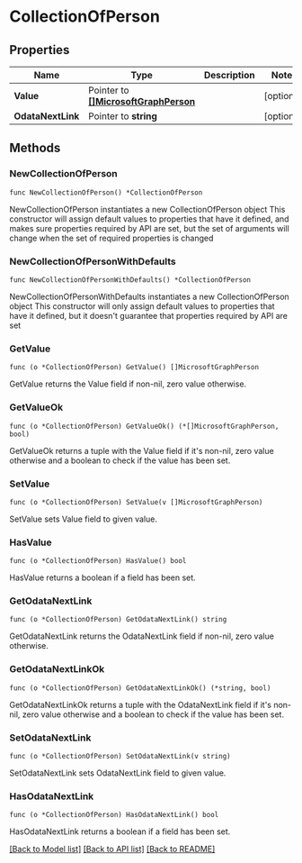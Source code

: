 # CollectionOfPerson

## Properties

Name | Type | Description | Notes
------------ | ------------- | ------------- | -------------
**Value** | Pointer to [**[]MicrosoftGraphPerson**](MicrosoftGraphPerson.md) |  | [optional] 
**OdataNextLink** | Pointer to **string** |  | [optional] 

## Methods

### NewCollectionOfPerson

`func NewCollectionOfPerson() *CollectionOfPerson`

NewCollectionOfPerson instantiates a new CollectionOfPerson object
This constructor will assign default values to properties that have it defined,
and makes sure properties required by API are set, but the set of arguments
will change when the set of required properties is changed

### NewCollectionOfPersonWithDefaults

`func NewCollectionOfPersonWithDefaults() *CollectionOfPerson`

NewCollectionOfPersonWithDefaults instantiates a new CollectionOfPerson object
This constructor will only assign default values to properties that have it defined,
but it doesn't guarantee that properties required by API are set

### GetValue

`func (o *CollectionOfPerson) GetValue() []MicrosoftGraphPerson`

GetValue returns the Value field if non-nil, zero value otherwise.

### GetValueOk

`func (o *CollectionOfPerson) GetValueOk() (*[]MicrosoftGraphPerson, bool)`

GetValueOk returns a tuple with the Value field if it's non-nil, zero value otherwise
and a boolean to check if the value has been set.

### SetValue

`func (o *CollectionOfPerson) SetValue(v []MicrosoftGraphPerson)`

SetValue sets Value field to given value.

### HasValue

`func (o *CollectionOfPerson) HasValue() bool`

HasValue returns a boolean if a field has been set.

### GetOdataNextLink

`func (o *CollectionOfPerson) GetOdataNextLink() string`

GetOdataNextLink returns the OdataNextLink field if non-nil, zero value otherwise.

### GetOdataNextLinkOk

`func (o *CollectionOfPerson) GetOdataNextLinkOk() (*string, bool)`

GetOdataNextLinkOk returns a tuple with the OdataNextLink field if it's non-nil, zero value otherwise
and a boolean to check if the value has been set.

### SetOdataNextLink

`func (o *CollectionOfPerson) SetOdataNextLink(v string)`

SetOdataNextLink sets OdataNextLink field to given value.

### HasOdataNextLink

`func (o *CollectionOfPerson) HasOdataNextLink() bool`

HasOdataNextLink returns a boolean if a field has been set.


[[Back to Model list]](../README.md#documentation-for-models) [[Back to API list]](../README.md#documentation-for-api-endpoints) [[Back to README]](../README.md)


